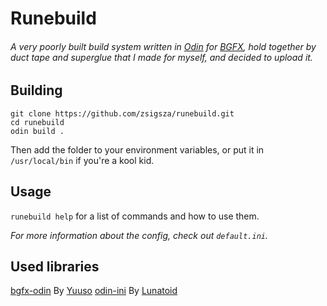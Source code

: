 # Runebuild
###### *A very poorly built build system written in [Odin](https://github.com/odin-lang/Odin) for [BGFX](https://github.com/bkaradzic/bgfx), hold together by duct tape and superglue that I made for myself, and decided to upload it.*

## Building

```
git clone https://github.com/zsigsza/runebuild.git
cd runebuild
odin build .
```

Then add the folder to your environment variables,
or put it in `/usr/local/bin` if you're a kool kid.

## Usage
`runebuild help` for a list of commands and how to use them.

*For more information about the config, check out `default.ini`.*
## Used libraries
[bgfx-odin](https://github.com/Yuuso/bgfx-odin) By [Yuuso](https://github.com/Yuuso)
[odin-ini](https://github.com/Lunatoid/odin-ini) By [Lunatoid](https://github.com/Lunatoid)